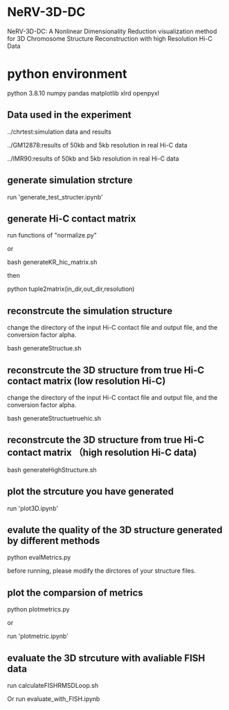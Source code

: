 # NeRV-3D-DC
NeRV-3D-DC: A Nonlinear Dimensionality Reduction visualization method for 3D Chromosome Structure Reconstruction with high Resolution Hi-C Data
# python environment
python 3.8.10
numpy
pandas
matplotlib
xlrd
openpyxl

## Data used in the experiment
../chrtest:simulation data and results

../GM12878:results of 50kb and 5kb resolution in real Hi-C data

../IMR90:results of 50kb and 5kb resolution in real Hi-C data
## generate simulation strcture
run 'generate_test_structer.ipynb'

## generate Hi-C contact matrix
run functions of "normalize.py"

or 

bash generateKR_hic_matrix.sh

then

python tuple2matrix(in_dir,out_dir,resolution)
## reconstrcute the simulation structure
change the directory of the input Hi-C contact file and output file, and the conversion factor alpha.

bash generateStructue.sh

## reconstrcute the 3D structure from true Hi-C contact matrix (low resolution Hi-C)

change the directory of the input Hi-C contact file and output file, and the conversion factor alpha.

bash generateStructuetruehic.sh

## reconstrcute the 3D structure from true Hi-C contact matrix （high resolution Hi-C data)
bash generateHighStructure.sh

## plot the strcuture you have generated
run 'plot3D.ipynb'

## evalute the quality of the 3D structure generated by different methods
python evalMetrics.py

before running, please modify the dirctores of your structure files.

## plot the comparsion of metrics
python plotmetrics.py

or

run 'plotmetric.ipynb' 

## evaluate the 3D strcuture with avaliable FISH data
run calculateFISHRMSDLoop.sh

Or run evaluate_with_FISH.ipynb







